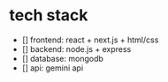# tech stack
- [] frontend: react + next.js + html/css
- [] backend: node.js + express
- [] database: mongodb
- [] api: gemini api

